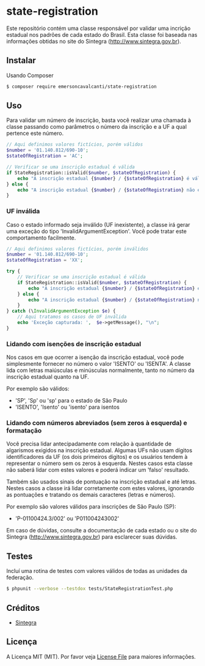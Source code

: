 # state-registration
Este repositório contém uma classe responsável por validar uma incrição estadual nos padrões de cada estado do Brasil. Esta classe foi baseada nas informações obtidas no site do Sintegra (http://www.sintegra.gov.br).

## Instalar

Usando Composer

``` bash
$ composer require emersoncavalcanti/state-registration
```

## Uso

Para validar um número de inscrição, basta você realizar uma chamada à classe passando como parâmetros o número da inscrição e a UF a qual pertence este número.

```php
// Aqui definimos valores fictícios, porém válidos
$number = '01.140.812/690-10';
$stateOfRegistration = 'AC';

// Verificar se uma inscrição estadual é válida
if StateRegistration::isValid($number, $stateOfRegistration) {
	echo "A inscrição estadual {$number} / {$stateOfRegistration} é válida";
} else {
	echo "A inscrição estadual {$number} / {$stateOfRegistration} não é válida. Verifique e tente novamente.";
}
```

### UF inválida

Caso o estado informado seja inválido (UF inexistente), a classe irá gerar uma exceção do tipo 'InvalidArgumentException'. Você pode tratar este comportamento facilmente.

```php
// Aqui definimos valores fictícios, porém inválidos
$number = '01.140.812/690-10';
$stateOfRegistration = 'XX';

try {
	// Verificar se uma inscrição estadual é válida
	if StateRegistration::isValid($number, $stateOfRegistration) {
		echo "A inscrição estadual {$number} / {$stateOfRegistration} é válida";
	} else {
		echo "A inscrição estadual {$number} / {$stateOfRegistration} não é válida. Verifique e tente novamente.";
	}
} catch (\InvalidArgumentException $e) {
	// Aqui tratamos os casos de UF inválida
	echo 'Exceção capturada: ',  $e->getMessage(), "\n";
}

```


### Lidando com isenções de inscrição estadual

Nos casos em que ocorrer a isenção da inscrição estadual, você pode simplesmente fornecer no número o valor 'ISENTO' ou 'ISENTA'. A classe lida com letras maiúsculas e minúsculas normalmente, tanto no número da inscrição estadual quanto na UF.

Por exemplo são válidos:
- 'SP', 'Sp' ou 'sp' para o estado de São Paulo
- 'ISENTO', 'Isento' ou 'isento' para isentos

### Lidando com números abreviados (sem zeros à esquerda) e formatação

Você precisa lidar antecipadamente com relação à quantidade de algarismos exigidos na inscrição estadual. Algumas UFs não usam dígitos identificadores da UF (os dois primeiros dígitos) e os usuários tendem à representar o número sem os zeros à esquerda. Nestes casos esta classe não saberá lidar com estes valores e poderá indicar um 'falso' resultado.

Também são usados sinais de pontuação na inscrição estadual e até letras. Nestes casos a classe irá lidar corretamente com estes valores, ignorando as pontuações e tratando os demais caracteres (letras e números).

Por exemplo são valores válidos para inscrições de São Paulo (SP):
- 'P-01100424.3/002' ou 'P011004243002'

Em caso de dúvidas, consulte a documentação de cada estado ou o site do Sintegra (http://www.sintegra.gov.br) para esclarecer suas dúvidas.


## Testes

Incluí uma rotina de testes com valores válidos de todas as unidades da federação.

``` bash
$ phpunit --verbose --testdox tests/StateRegistrationTest.php
```

## Créditos

- [Sintegra](http://www.sintegra.gov.br)

## Licença

A Licença MIT (MIT). Por favor veja [License File](LICENSE) para maiores informações.
